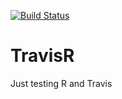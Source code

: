 [![Build Status](https://travis-ci.com/thomaslaber/TravisR.svg?branch=master)](https://travis-ci.com/thomaslaber/TravisR)

# TravisR
Just testing R and Travis

